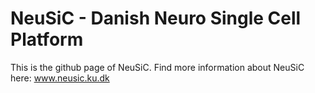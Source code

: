 # NeuSiC - Danish Neuro Single Cell Platform

This is the github page of NeuSiC.
Find more information about NeuSiC here:
www.neusic.ku.dk

